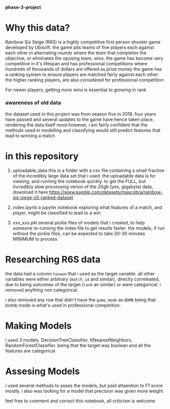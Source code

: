#### phase-3-project

# Why this data?
Rainbow Six Seige (R6S) is a highly competitive first person shooter game developed by Ubisoft. the game pits teams of five players each against each other in alternating rounds where the team that completes the objective, or eliminates the oposing team, wins.
the game has become very competitive in it's lifespan and has professional competitions where hundreds of thousands of dollars are offered as prize money
the game has a ranking system to ensure players are matched fairly against each other. the higher ranking players, are also considered for professional competition

For newer players, getting more wins is essential to growing in rank

### awareness of old data
the dataset used in this project was from season five in 2018. four years have passed and several updates to the game have hence taken place, rendering the data itself moot
however, i am fairly confident that the methods used in modelling and classifying would still predict features that lead to winning a match

# in this repository
1) uploadable_data
    this is a folder with a csv file containing a small fraction of the incredibly large data set that i used. the uploadable data is for viewing, and running the notebook quickly. to get the FULL, but incredibly slow processing verion of the 20gb (yes, gigabyte) data, download it here <a>https://www.kaggle.com/datasets/maxcobra/rainbow-six-siege-s5-ranked-dataset</a>

2) index.ipynb
    a jupyter notebook exploring what features of a match, and player, might be classified to lead to a win

3) xxx_xxx.pkl 
    several pickle files of models that i created, to help someone re-running the index file to get results faster. the models, if run without the pickle files, can be expected to take 20-30 minutes MINIMUM to process

# Researching R6S data
the data had a column `haswon` that i used as the target variable. all other variables were either arbitrary (`match_id` and similar), direclty correleated, due to being outcomes of the target (`rank` an similar) or were categorical. i removed anything non categorical.

i also removed any row that didn't have the `game_mode` as `BOMB` being that bomb mode is what's used in professional competition.

# Making Models
i used 3 models. DecisionTreeClassifier, KNearestNeighbors, RandomForestClassifier. being that the target was boolean and all the features are categorical

# Assesing Models
i used several methods to asses the models, but paid attaention to F1 score mostly. i also was looking for a model that precision was given more weight

feel free to comment and correct this notebook, all criticism is welcome